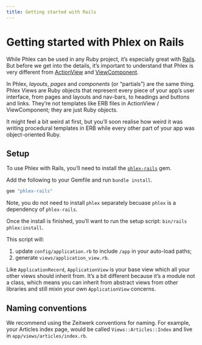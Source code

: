 ```yaml
---
title: Getting started with Rails
---
```


# Getting started with Phlex on Rails

While Phlex can be used in any Ruby project, it’s especially great with [Rails](https://rubyonrails.org). But before we get into the details, it’s important to understand that Phlex is very different from [ActionView](https://guides.rubyonrails.org/action_view_overview.html) and [ViewComponent](https://viewcomponent.org).

In Phlex, _layouts_, _pages_ and _components_ (or “partials”) are the same thing. Phlex Views are Ruby objects that represent every piece of your app’s user interface, from pages and layouts and nav-bars, to headings and buttons and links. They’re not templates like ERB files in ActionView / ViewComponent; they are just Ruby objects.

It might feel a bit weird at first, but you’ll soon realise how weird it was writing procedural templates in ERB while every other part of your app was object-oriented Ruby.

## Setup

To use Phlex with Rails, you’ll need to install the [`phlex-rails`](https://rubygems.org/gems/phlex-rails) gem.

Add the following to your Gemfile and run `bundle install`.

```ruby
gem "phlex-rails"
```

Note, you do not need to install `phlex` separately becuase `phlex` is a dependency of `phlex-rails`.

Once the install is finished, you’ll want to run the setup script: `bin/rails phlex:install`.

This script will:

1. update `config/application.rb` to include `/app` in your auto-load paths;
2. generate `views/application_view.rb`.

Like `ApplicationRecord`, `ApplicationView` is your base view which all your other views should inherit from. It’s a bit different because it’s a module not a class, which means you can inherit from abstract views from other libraries and still mixin your own `ApplicationView` concerns.

## Naming conventions

We recommend using the Zeitwerk conventions for naming. For example, your Articles index page, would be called `Views::Articles::Index` and live in `app/views/articles/index.rb`.
